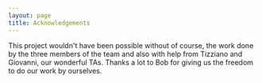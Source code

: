 ```yaml
---
layout: page
title: Acknowledgements
---
```

This project wouldn't have been possible without of course, the work done by the
three members of the team and also with help from Tizziano and Giovanni, our wonderful
TAs. Thanks a lot to Bob for giving us the freedom to do our work by ourselves. 
